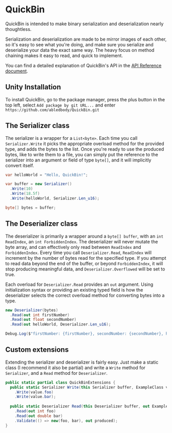 # QuickBin
QuickBin is intended to make binary serialization and deserialization nearly thoughtless.

Serialization and deserialization are made to be mirror images of each other, so it's easy to see what you're doing, and make sure you serialize and deserialize your data the exact same way. The heavy focus on method chaining makes it easy to read, and quick to implement.

You can find a detailed explanation of QuickBin's API in the [API Reference document](API%20Reference.md).

## Unity Installation
To install QuickBin, go to the package manager, press the plus button in the top left, select `Add package by git URL...` and enter `https://github.com/abledbody/QuickBin.git`

## The Serializer class
The serializer is a wrapper for a `List<byte>`. Each time you call `Serializer.Write` it picks the appropriate overload method for the provided type, and adds the bytes to the list. Once you're ready to use the produced bytes, like to write them to a file, you can simply put the reference to the serializer into an argument or field of type `byte[]`, and it will implicitly convert itself.
```cs
var helloWorld = "Hello, QuickBin!";

var buffer = new Serializer()
  .Write(10)
  .Write(18.5f)
  .Write(helloWorld, Serializer.Len_u16);

byte[] bytes = buffer;
```

## The Deserializer class
The deserializer is primarily a wrapper around a `byte[] buffer`, with an `int ReadIndex`, an `int ForbiddenIndex`. The deserializer will never mutate the byte array, and can effectively only read between `ReadIndex` and `ForbiddenIndex`. Every time you call `Deserializer.Read`, `ReadIndex` will increment by the number of bytes read for the specified type. If you attempt to read data beyond the end of the buffer, or beyond `ForbiddenIndex`, it will stop producing meaningful data, and `Deserializer.Overflowed` will be set to true.

Each overload for `Deserializer.Read` provides an `out` argument. Using initialization syntax or providing an existing typed field is how the deserializer selects the correct overload method for converting bytes into a type.
```cs
new Deserializer(bytes)
  .Read(out int firstNumber)
  .Read(out float secondNumber)
  .Read(out helloWorld, Deserializer.Len_u16);

Debug.Log($"firstNumber: {firstNumber}, secondNumber: {secondNumber}, helloWorld: {helloWorld}");
```

## Custom extensions
Extending the serializer and deserializer is fairly easy. Just make a static class (I recommend it also be partial) and write a `Write` method for `Serializer`, and a `Read` method for `Deserializer`.
```cs
public static partial class QuickBinExtensions {
  public static Serializer Write(this Serializer buffer, ExampleClass value) => buffer
    .Write(value.foo)
    .Write(value.bar);
  
  public static Deserializer Read(this Deserializer buffer, out ExampleClass produced) => buffer
    .Read(out int foo)
    .Read(out double bar)
    .Validate(() => new(foo, bar), out produced);
}
```
